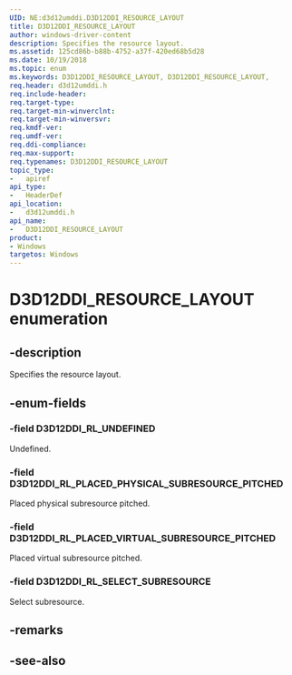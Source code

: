 ```yaml
---
UID: NE:d3d12umddi.D3D12DDI_RESOURCE_LAYOUT
title: D3D12DDI_RESOURCE_LAYOUT
author: windows-driver-content
description: Specifies the resource layout.
ms.assetid: 125cd86b-b88b-4752-a37f-420ed68b5d28
ms.date: 10/19/2018
ms.topic: enum
ms.keywords: D3D12DDI_RESOURCE_LAYOUT, D3D12DDI_RESOURCE_LAYOUT, 
req.header: d3d12umddi.h
req.include-header:
req.target-type:
req.target-min-winverclnt:
req.target-min-winversvr:
req.kmdf-ver:
req.umdf-ver:
req.ddi-compliance:
req.max-support:
req.typenames: D3D12DDI_RESOURCE_LAYOUT
topic_type: 
-	apiref
api_type: 
-	HeaderDef
api_location: 
-	d3d12umddi.h
api_name: 
-	D3D12DDI_RESOURCE_LAYOUT
product:
- Windows
targetos: Windows
---
```


# D3D12DDI_RESOURCE_LAYOUT enumeration

## -description

Specifies the resource layout.

## -enum-fields

### -field D3D12DDI_RL_UNDEFINED

Undefined.

### -field D3D12DDI_RL_PLACED_PHYSICAL_SUBRESOURCE_PITCHED

Placed physical subresource pitched.

### -field D3D12DDI_RL_PLACED_VIRTUAL_SUBRESOURCE_PITCHED

Placed virtual subresource pitched.

### -field D3D12DDI_RL_SELECT_SUBRESOURCE

Select subresource.

## -remarks

## -see-also
